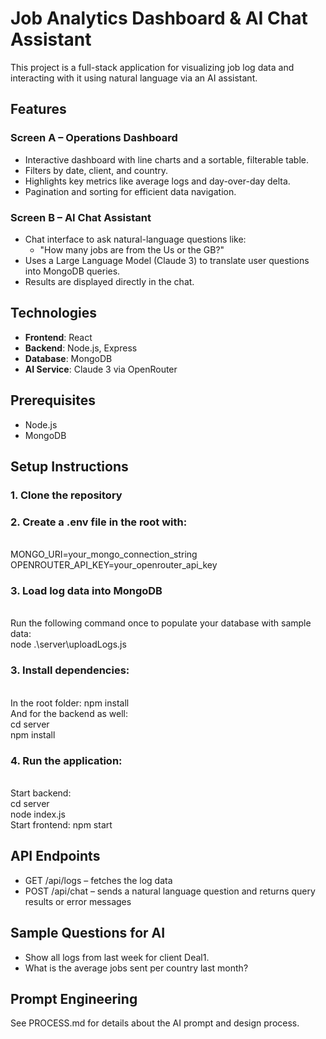 # Job Analytics Dashboard & AI Chat Assistant
This project is a full-stack application for visualizing job log data and interacting with it using natural language via an AI assistant.
<br>
## Features
### Screen A – Operations Dashboard
- Interactive dashboard with line charts and a sortable, filterable table.
- Filters by date, client, and country.
- Highlights key metrics like average logs and day-over-day delta.
- Pagination and sorting for efficient data navigation.

### Screen B – AI Chat Assistant
- Chat interface to ask natural-language questions like:
  - "How many jobs are from the Us or the GB?"
- Uses a Large Language Model (Claude 3) to translate user questions into MongoDB queries.
- Results are displayed directly in the chat.

## Technologies

- **Frontend**: React
- **Backend**: Node.js, Express
- **Database**: MongoDB
- **AI Service**: Claude 3 via OpenRouter

## Prerequisites
- Node.js
- MongoDB

## Setup Instructions
### 1. Clone the repository
### 2. Create a .env file in the root with:
<br>MONGO_URI=your_mongo_connection_string
<br>OPENROUTER_API_KEY=your_openrouter_api_key
### 3. Load log data into MongoDB
<br> Run the following command once to populate your database with sample data:
<br> node .\server\uploadLogs.js
### 3. Install dependencies: 
<br> In the root folder: npm install
<br> And for the backend as well:
<br> cd server
<br> npm install
### 4. Run the application:
<br> Start backend:
<br> cd server
<br> node index.js
<br>Start frontend: npm start

## API Endpoints
- GET /api/logs – fetches the log data
- POST /api/chat – sends a natural language question and returns query results or error messages

## Sample Questions for AI
- Show all logs from last week for client Deal1.
- What is the average jobs sent per country last month?

## Prompt Engineering
See PROCESS.md for details about the AI prompt and design process.
